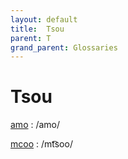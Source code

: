 ```yaml
---
layout: default
title:  Tsou
parent: T
grand_parent: Glossaries
---
```


# Tsou


[amo](https://en.wiktionary.org/wiki/?curid=59522)
: /amo/

[mcoo](https://en.wiktionary.org/wiki/?curid=6867182)
: /mt͡soo/


